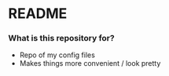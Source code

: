 # README #

### What is this repository for? ###

* Repo of my config files
* Makes things more convenient / look pretty

